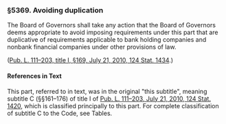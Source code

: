 ### §5369. Avoiding duplication ###

The Board of Governors shall take any action that the Board of Governors deems appropriate to avoid imposing requirements under this part that are duplicative of requirements applicable to bank holding companies and nonbank financial companies under other provisions of law.

([Pub. L. 111–203, title I, §169, July 21, 2010, 124 Stat. 1434](/statviewer.htm?volume=124&page=1434).)

#### References in Text ####

This part, referred to in text, was in the original "this subtitle", meaning subtitle C (§§161–176) of title I of [Pub. L. 111–203, July 21, 2010, 124 Stat. 1420](/statviewer.htm?volume=124&page=1420), which is classified principally to this part. For complete classification of subtitle C to the Code, see Tables.